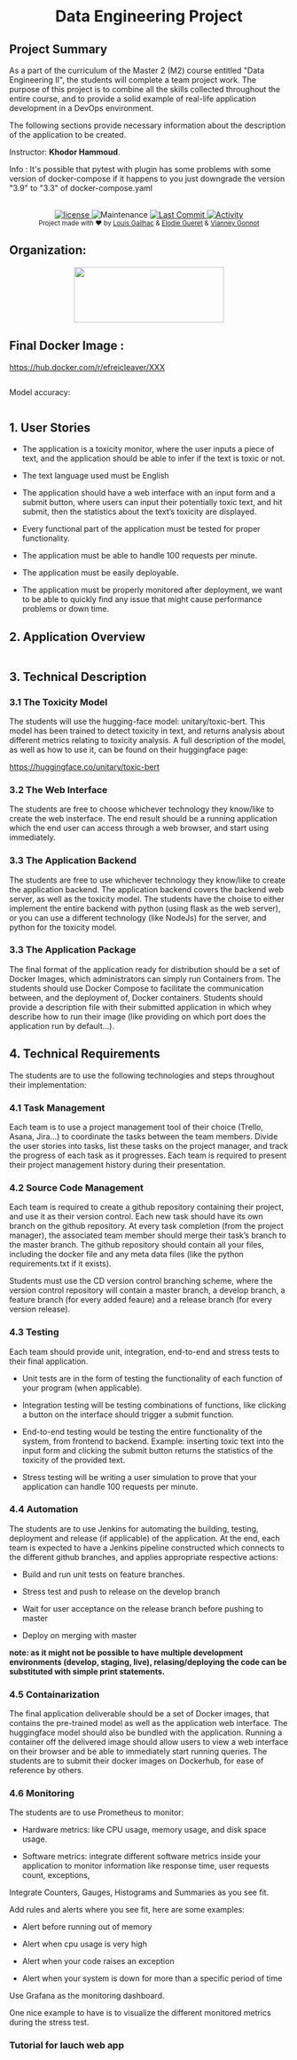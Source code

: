 <h1 align="center">Data Engineering Project</h1>

## Project Summary

As a part of the curriculum of the Master 2 (M2) course entitled &quot;Data Engineering II&quot;, the students will complete a team project work. The purpose of this project is to combine all the skills collected throughout the entire course, and to provide a solid example of real-life application development in a DevOps environment.

The following sections provide necessary information about the description of the application to be created.

Instructor: **Khodor Hammoud**.
  
Info :
It's possible that pytest with plugin has some problems with some version of docker-compose if it happens to you just downgrade the version "3.9" to "3.3" of docker-compose.yaml

<br />

<div align="center">
  <!-- license -->
  <a href="https://www.mozilla.org/en-US/MPL/2.0/">
    <img src="https://img.shields.io/github/license/CleaverEFREI/FinalProjectDataEng?style=for-the-badge"
      alt="license" />
  </a>
  <!-- Maintenance -->
    <img src="https://img.shields.io/maintenance/yes/2022?style=for-the-badge"
      alt="Maintenance" />
  <!-- Last Commit -->
  <a href="https://github.com/CleaverEFREI/FinalProjectDataEng/commit/main">
    <img src="https://img.shields.io/github/last-commit/CleaverEFREI/FinalProjectDataEng?style=for-the-badge"
      alt="Last Commit" />
  </a>
  <!-- Activity -->
  <a href="https://github.com/CleaverEFREI/FinalProjectDataEng/graphs/commit-activity">
    <img src="https://img.shields.io/github/commit-activity/w/CleaverEFREI/FinalProjectDataEng?style=for-the-badge"
      alt="Activity" />
  </a>
</div>

<div align="center">
  <sub>Project made with ❤︎ by
  <a href="https://github.com/CleaverEFREI">Louis Gailhac</a> & <a href="https://github.com/bididi?tab=repositories">Elodie Gueret</a> & <a href="https://github.com/Vianneygonnot">Vianney Gonnot</a>
</div>

## Organization:
<div align="center">
<a href="https://www.efrei.fr/" target="_blank"><img src="https://www.efrei.fr/wp-content/uploads/2019/06/Logo-Efrei-2017-Fr-Web.png" width="270" height="100"></a>
</div>

## Final Docker Image :
https://hub.docker.com/r/efreicleaver/XXX

  <img src="">
  
  
Model accuracy:

<img src="">
  
## 1. User Stories

- The application is a toxicity monitor, where the user inputs a piece of text, and the application should be able to infer if the text is toxic or not.

- The text language used must be English

- The application should have a web interface with an input form and a submit button, where users can input their potentially toxic text, and hit submit, then the statistics about the text’s toxicity are displayed.

- Every functional part of the application must be tested for proper functionality.

- The application must be able to handle 100 requests per minute.

- The application must be easily deployable.

- The application must be properly monitored after deployment, we want to be able to quickly find any issue that might cause performance problems or down time.

## 2. Application Overview
  
  <img src="">
  

## 3. Technical Description

### 3.1 The Toxicity Model

The students will use the hugging-face model: unitary/toxic-bert. This model has been trained to detect toxicity in text, and returns analysis about different metrics relating to toxicity analysis. A full description of the model, as well as how to use it, can be found on their huggingface page:

https://huggingface.co/unitary/toxic-bert

### 3.2 The Web Interface

The students are free to choose whichever technology they know/like to create the web insterface. The end result should be a running application which the end user can access through a web browser, and start using immediately.

### 3.3 The Application Backend

The students are free to use whichever technology they know/like to create the application backend. The application backend covers the backend web server, as well as the toxicity model. The students have the choise to either implement the entire backend with python (using flask as the web server), or you can use a different technology (like NodeJs) for the server, and python for the toxicity model.

### 3.3 The Application Package

The final format of the application ready for distribution should be a set of Docker Images, which administrators can simply run Containers from. The students should use Docker Compose to facilitate the communication between, and the deployment of, Docker containers. Students should provide a description file with their submitted application in which whey describe how to run their image (like providing on which port does the application run by default…).

## 4. Technical Requirements

The students are to use the following technologies and steps throughout their implementation:

### 4.1 Task Management

Each team is to use a project management tool of their choice (Trello, Asana, Jira…) to coordinate the tasks between the team members. Divide the user stories into tasks, list these tasks on the project manager, and track the progress of each task as it progresses. Each team is required to present their project management history during their presentation.

### 4.2 Source Code Management

Each team is required to create a github repository containing their project, and use it as their version control. Each new task should have its own branch on the github repository. At every task completion (from the project manager), the associated team member should merge their task’s branch to the master branch. The github repository should contain all your files, including the docker file and any meta data files (like the python requirements.txt if it exists).

Students must use the CD version control branching scheme, where the version control repository will contain a master branch, a develop branch, a feature branch (for every added feaure) and a release branch (for every version release).

### 4.3 Testing

Each team should provide unit, integration, end-to-end and stress tests to their final application.

- Unit tests are in the form of testing the functionality of each function of your program (when applicable).

- Integration testing will be testing combinations of functions, like clicking a button on the interface should trigger a submit function.

- End-to-end testing would be testing the entire functionality of the system, from frontend to backend. Example: inserting toxic text into the input form and clicking the submit button returns the statistics of the toxicity of the provided text.

- Stress testing will be writing a user simulation to prove that your application can handle 100 requests per minute.

### 4.4 Automation

The students are to use Jenkins for automating the building, testing, deployment and release (if applicable) of the application. At the end, each team is expected to have a Jenkins pipeline constructed which connects to the different github branches, and applies appropriate respective actions:

- Build and run unit tests on feature branches.

- Stress test and push to release on the develop branch

- Wait for user acceptance on the release branch before pushing to master

- Deploy on merging with master

**note: as it might not be possible to have multiple development environments (develop, staging, live), relasing/deploying the code can be substituted with simple print statements.**

### 4.5 Containarization

The final application deliverable should be a set of Docker images, that contains the pre-trained model as well as the application web interface. The huggingface model should also be bundled with the application. Running a container off the delivered image should allow users to view a web interface on their browser and be able to immediately start running queries. The students are to submit their docker images on Dockerhub, for ease of reference by others.

### 4.6 Monitoring

The students are to use Prometheus to monitor:

- Hardware metrics: like CPU usage, memory usage, and disk space usage.

- Software metrics: integrate different software metrics inside your application to monitor information like response time, user requests count, exceptions,

Integrate Counters, Gauges, Histograms and Summaries as you see fit.

Add rules and alerts where you see fit, here are some examples:

- Alert before running out of memory

- Alert when cpu usage is very high

- Alert when your code raises an exception

- Alert when your system is down for more than a specific period of time

Use Grafana as the monitoring dashboard.

One nice example to have is to visualize the different monitored metrics during the stress test.


### Tutorial for lauch web app

